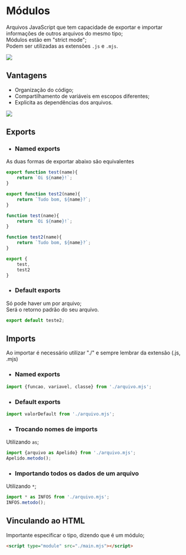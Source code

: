 # Módulos
Arquivos JavaScript que tem capacidade de exportar e importar informações de outros arquivos do mesmo tipo;  
Módulos estão em "strict mode";  
Podem ser utilizadas as extensões `.js` e `.mjs`.  

![](https://swastikyadav.com/static/03231c1ee06866bf976861c317b3cf7b/53f65/banner.png)

## Vantagens
- Organização do código;
- Compartilhamento de variáveis em escopos diferentes;
- Explicita as dependências dos arquivos.

![](https://miro.medium.com/max/1200/1*GpS8sOvkhbj-NIXNtM084g.png)

## Exports
- ### Named exports  
As duas formas de exportar abaixo são equivalentes
```js
export function test(name){
    return `Oi ${name}!`;
}

export function test2(name){
    return `Tudo bom, ${name}?`;
}
```
```js
function test(name){
    return `Oi ${name}!`;
}

function test2(name){
    return `Tudo bom, ${name}?`;
}

export {
    test,
    test2
}
```

- ### Default exports  
Só pode haver um por arquivo;  
Será o retorno padrão do seu arquivo.  
```js
export default teste2;
```

## Imports
Ao importar é necessário utilizar "./" e sempre lembrar da extensão (.js, .mjs)

- ### Named exports  
```js
import {funcao, variavel, classe} from './arquivo.mjs';
```

- ### Default exports  
```js
import valorDefault from './arquivo.mjs';
```

- ### Trocando nomes de imports
Utilizando `as`;
```js
import {arquivo as Apelido} from './arquivo.mjs';
Apelido.metodo();
```

- ### Importando todos os dados de um arquivo
Utilizando `*`;
```js
import * as INFOS from './arquivo.mjs';
INFOS.metodo();
```

## Vinculando ao HTML
Importante especificar o tipo, dizendo que é um módulo;
```html
<script type="module" src="./main.mjs"></script>
```